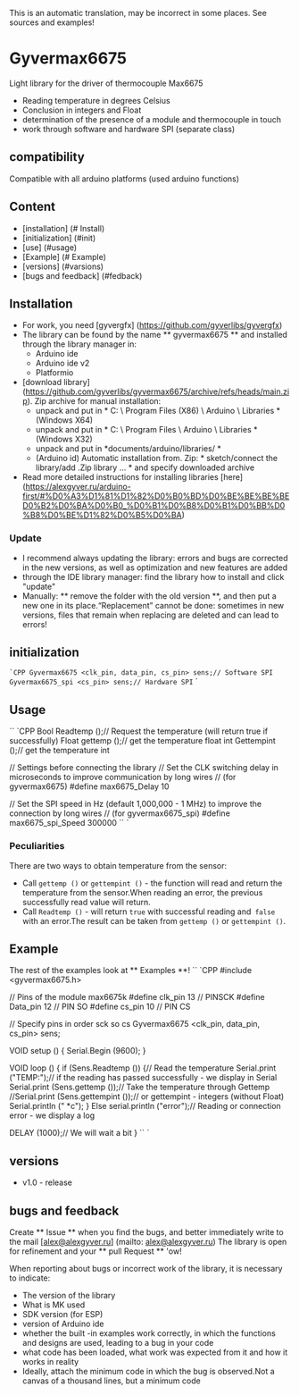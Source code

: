 This is an automatic translation, may be incorrect in some places. See sources and examples!

# Gyvermax6675
Light library for the driver of thermocouple Max6675
- Reading temperature in degrees Celsius
- Conclusion in integers and Float
- determination of the presence of a module and thermocouple in touch
- work through software and hardware SPI (separate class)

## compatibility
Compatible with all arduino platforms (used arduino functions)

## Content
- [installation] (# Install)
- [initialization] (#init)
- [use] (#usage)
- [Example] (# Example)
- [versions] (#varsions)
- [bugs and feedback] (#fedback)

<a id="install"> </a>
## Installation
- For work, you need [gyvergfx] (https://github.com/gyverlibs/gyvergfx)
- The library can be found by the name ** gyvermax6675 ** and installed through the library manager in:
    - Arduino ide
    - Arduino ide v2
    - Platformio
- [download library] (https://github.com/gyverlibs/gyvermax6675/archive/refs/heads/main.zip). Zip archive for manual installation:
    - unpack and put in * C: \ Program Files (X86) \ Arduino \ Libraries * (Windows X64)
    - unpack and put in * C: \ Program Files \ Arduino \ Libraries * (Windows X32)
    - unpack and put in *documents/arduino/libraries/ *
    - (Arduino id) Automatic installation from. Zip: * sketch/connect the library/add .Zip library ... * and specify downloaded archive
- Read more detailed instructions for installing libraries [here] (https://alexgyver.ru/arduino-first/#%D0%A3%D1%81%D1%82%D0%B0%BD%D0%BE%BE%BE%BED0%B2%D0%BA%D0%B0_%D0%B1%D0%B8%D0%B1%D0%BB%D0%B8%D0%BE%D1%82%D0%B5%D0%BA)
### Update
- I recommend always updating the library: errors and bugs are corrected in the new versions, as well as optimization and new features are added
- through the IDE library manager: find the library how to install and click "update"
- Manually: ** remove the folder with the old version **, and then put a new one in its place.“Replacement” cannot be done: sometimes in new versions, files that remain when replacing are deleted and can lead to errors!


<a id="init"> </a>
## initialization
`` `CPP
Gyvermax6675 <clk_pin, data_pin, cs_pin> sens;// Software SPI
Gyvermax6675_spi <cs_pin> sens;// Hardware SPI
`` `

<a id="usage"> </a>
## Usage
`` `CPP
Bool Readtemp ();// Request the temperature (will return true if successfully)
Float gettemp ();// get the temperature float
int Gettempint ();// get the temperature int

// Settings before connecting the library
// Set the CLK switching delay in microseconds to improve communication by long wires
// (for gyvermax6675)
#define max6675_Delay 10

// Set the SPI speed in Hz (default 1,000,000 - 1 MHz) to improve the connection by long wires
// (for gyvermax6675_spi)
#define max6675_spi_Speed 300000
`` `

### Peculiarities
There are two ways to obtain temperature from the sensor:
- Call `gettemp ()` or `gettempint ()` - the function will read and return the temperature from the sensor.When reading an error, the previous successfully read value will return.
- Call `Readtemp ()` - will return `true` with successful reading and` false` with an error.The result can be taken from `gettemp ()` or `gettempint ()`.

<a id="EXAMPLE"> </a>
## Example
The rest of the examples look at ** Examples **!
`` `CPP
#include <gyvermax6675.h>

// Pins of the module max6675k
#define clk_pin 13 // PINSCK
#define Data_pin 12 // PIN SO
#define cs_pin 10 // PIN CS

// Specify pins in order sck so cs
Gyvermax6675 <clk_pin, data_pin, cs_pin> sens;

VOID setup () {
  Serial.Begin (9600);
}

VOID loop () {
  if (Sens.Readtemp ()) {// Read the temperature
    Serial.print ("TEMP:");// if the reading has passed successfully - we display in Serial
    Serial.print (Sens.gettemp ());// Take the temperature through Gettemp
    //Serial.print (Sens.gettempint ());// or gettempint - integers (without Float)
    Serial.println (" *c");
  } Else serial.println ("error");// Reading or connection error - we display a log
  
  DELAY (1000);// We will wait a bit
}
`` `

<a id="versions"> </a>
## versions
- v1.0 - release

<a id="feedback"> </a>
## bugs and feedback
Create ** Issue ** when you find the bugs, and better immediately write to the mail [alex@alexgyver.ru] (mailto: alex@alexgyver.ru)
The library is open for refinement and your ** pull Request ** 'ow!


When reporting about bugs or incorrect work of the library, it is necessary to indicate:
- The version of the library
- What is MK used
- SDK version (for ESP)
- version of Arduino ide
- whether the built -in examples work correctly, in which the functions and designs are used, leading to a bug in your code
- what code has been loaded, what work was expected from it and how it works in reality
- Ideally, attach the minimum code in which the bug is observed.Not a canvas of a thousand lines, but a minimum code